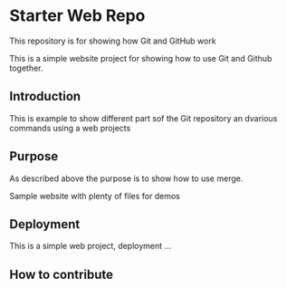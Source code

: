 # Starter Web Repo

This repository is for showing how Git and GitHub work

This is a simple website project for showing how to use Git and Github together.

## Introduction
This is example to show different part sof the Git repository an dvarious commands using a web projects

## Purpose

As described above the purpose is to show how to use merge.

Sample website with plenty of files for demos

## Deployment

This is a simple web project, deployment ...


## How to contribute
